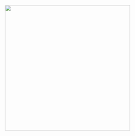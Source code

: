 <div align="center">
  <img src="https://media.giphy.com/media/RbDKaczqWovIugyJmW/giphy.gif" width="400">
</div>